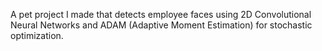 A  pet project I made that detects employee faces using 2D Convolutional Neural Networks and ADAM (Adaptive Moment Estimation) for stochastic optimization.
